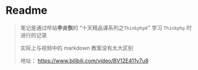 # Readme

> 笔记是通过哔站**李炎恢**的 “十天精品课系列之`Thinkphp6`” 学习 `Thinkphp` 时进行的记录
>
> 实际上与视频中的 markdown 教案没有太大区别
>
> 地址： https://www.bilibili.com/video/BV12E411y7u8